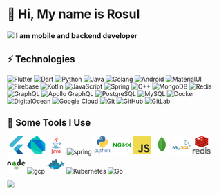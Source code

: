 # 👋 Hi, My name is Rosul

<h3><img src="https://emojis.slackmojis.com/emojis/images/1531849430/4246/blob-sunglasses.gif?1531849430" width="30"/> I am mobile and backend developer</h3>

## ⚡ Technologies

![Flutter](https://img.shields.io/badge/-Flutter-blue?style=flat-square&logo=Flutter)
![Dart](https://img.shields.io/badge/-Dart-blue?style=flat-square&logo=Dart)
![Python](https://img.shields.io/badge/-Python-green?style=flat-square&logo=Python)
![Java](https://img.shields.io/badge/-java-E34A86?style=flat-square&logo=java)
![Golang](https://img.shields.io/badge/Golang-06062C?style=flat-square&logo=go)
![Android](https://img.shields.io/badge/Android-05150C?style=flat-square&logo=android)
![MaterialUI](https://img.shields.io/badge/-MatrialUI-0081CB?style=flat-square&logo=material-UI)
![Firebase](https://img.shields.io/badge/Firebase-black?style=flat-square&logo=firebase)
![Kotlin]( https://img.shields.io/badge/Kotlin-black?style=flat-square&logo=kotlin)
![JavaScript](https://img.shields.io/badge/-JavaScript-black?style=flat-square&logo=javascript)
![Spring](https://img.shields.io/badge/-Spring-purple?style=flat-square&logo=spring)
![C++](https://img.shields.io/badge/-C++-00599C?style=flat-square&logo=c)
![MongoDB](https://img.shields.io/badge/-MongoDB-black?style=flat-square&logo=mongodb)
![Redis](https://img.shields.io/badge/-Redis-black?style=flat-square&logo=Redis)
![GraphQL](https://img.shields.io/badge/-GraphQL-E10098?style=flat-square&logo=graphql)
![Apollo GraphQL](https://img.shields.io/badge/-Apollo%20GraphQL-311C87?style=flat-square&logo=apollo-graphql)
![PostgreSQL](https://img.shields.io/badge/-PostgreSQL-336791?style=flat-square&logo=postgresql)
![MySQL](https://img.shields.io/badge/-MySQL-black?style=flat-square&logo=mysql)
![Docker](https://img.shields.io/badge/-Docker-black?style=flat-square&logo=docker)
![DigitalOcean](https://img.shields.io/badge/-Digital%20Ocean-darkblue?style=flat-square&logo=digitalocean)
![Google Cloud](https://img.shields.io/badge/Google%20Cloud-black?style=flat-square&logo=google-cloud)
![Git](https://img.shields.io/badge/-Git-black?style=flat-square&logo=git)
![GitHub](https://img.shields.io/badge/-GitHub-181717?style=flat-square&logo=github)
![GitLab](https://img.shields.io/badge/-GitLab-FCA121?style=flat-square&logo=gitlab)

<h2>🚀 Some Tools I Use</h2>
<p align="left">
  <img src="https://raw.githubusercontent.com/devicons/devicon/master/icons/flutter/flutter-original.svg" alt="flutter" width="42" height="42" />
  <img src="https://raw.githubusercontent.com/devicons/devicon/master/icons/dart/dart-original.svg" alt="dart" width="42" height="42" />
  <img src="https://raw.githubusercontent.com/devicons/devicon/master/icons/java/java-original-wordmark.svg" alt="java" width="42" height="42" />
  <img src="https://www.vectorlogo.zone/logos/springio/springio-icon.svg" alt="spring" width="42" height="42" />
  <img src="https://raw.githubusercontent.com/devicons/devicon/master/icons/python/python-original-wordmark.svg" alt="python" width="42" height="42" />
  <img src="https://raw.githubusercontent.com/devicons/devicon/master/icons/nginx/nginx-original.svg" alt="nginx" width="42" height="42" />
  <img src="https://raw.githubusercontent.com/devicons/devicon/master/icons/javascript/javascript-original.svg" alt="javascript" width="42" height="42" />
  <img src="https://raw.githubusercontent.com/devicons/devicon/master/icons/mongodb/mongodb-original.svg" alt="mongodb" width="42" height="42" />
  <img src="https://raw.githubusercontent.com/devicons/devicon/master/icons/mysql/mysql-original-wordmark.svg" alt="mysql" width="42" height="42" />
  <img src="https://raw.githubusercontent.com/devicons/devicon/master/icons/redis/redis-original-wordmark.svg" alt="redis" width="42" height="42" />
  <img src="https://raw.githubusercontent.com/devicons/devicon/master/icons/nodejs/nodejs-original-wordmark.svg" alt="nodejs" width="42" height="42" />
  <img src="https://www.vectorlogo.zone/logos/google_cloud/google_cloud-icon.svg" alt="gcp" width="42" height="42" />
  <img src="https://raw.githubusercontent.com/devicons/devicon/master/icons/docker/docker-original.svg" alt="Docker" width="42" height="42" />
  <img src="https://www.vectorlogo.zone/logos/kubernetes/kubernetes-icon.svg" alt="Kubernetes" width="42" height="42" />
  <img src="https://cdn.jsdelivr.net/gh/devicons/devicon/icons/go/go-original.svg" alt="Go" width="42" height="42" />
</p>

<img src="https://github-readme-stats.vercel.app/api/top-langs/?username=rozoomcool&layout=compact&count_private=true&theme=gruvbox" />

<!--
**rozoomcool/rozoomcool** is a ✨ _special_ ✨ repository because its `README.md` (this file) appears on your GitHub profile.

Here are some ideas to get you started:

- 🔭 I’m currently working on ...
- 🌱 I’m currently learning ...
- 👯 I’m looking to collaborate on ...
- 🤔 I’m looking for help with ...
- 💬 Ask me about ...
- 📫 How to reach me: ...
- 😄 Pronouns: ...
- ⚡ Fun fact: ...
-->
